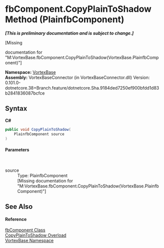 # fbComponent.CopyPlainToShadow Method (PlainfbComponent)
 _**\[This is preliminary documentation and is subject to change.\]**_

\[Missing <summary> documentation for "M:VortexBase.fbComponent.CopyPlainToShadow(VortexBase.PlainfbComponent)"\]

**Namespace:**&nbsp;<a href="N_VortexBase.md">VortexBase</a><br />**Assembly:**&nbsp;VortexBaseConnector (in VortexBaseConnector.dll) Version: 0.101.0-dotnetcore.38+Branch.feature/dotnetcore.Sha.9184ded7250ef900bfdd1d83b2841836087bcfce

## Syntax

**C#**<br />
``` C#
public void CopyPlainToShadow(
	PlainfbComponent source
)
```


#### Parameters
&nbsp;<dl><dt>source</dt><dd>Type: PlainfbComponent<br />\[Missing <param name="source"/> documentation for "M:VortexBase.fbComponent.CopyPlainToShadow(VortexBase.PlainfbComponent)"\]</dd></dl>

## See Also


#### Reference
<a href="T_VortexBase_fbComponent.md">fbComponent Class</a><br /><a href="Overload_VortexBase_fbComponent_CopyPlainToShadow.md">CopyPlainToShadow Overload</a><br /><a href="N_VortexBase.md">VortexBase Namespace</a><br />